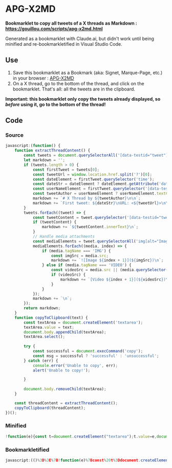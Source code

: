 # APG-X2MD

**Bookmarklet to copy all tweets of a X threads as Markdown : <https://gouillou.com/scripts/apg-x2md.html>**

Generated as a bookmarklet with Claude.ai, but didn't work until being minified and re-bookmarkletified in Visual Studio Code.

## Use

1. Save this bookmarklet as a Bookmark (aka: Signet, Marque-Page, etc.) in your browser : [APG-X2MD](javascript:(()%3D%3E%7B!function(e)%7Bconst%20t%3Ddocument.createElement(%22textarea%22)%3Bt.value%3De%2Cdocument.body.appendChild(t)%2Ct.select()%3Btry%7Bdocument.execCommand(%22copy%22)%7Dcatch(e)%7Bconsole.error(%22Unable%20to%20copy%22%2Ce)%2Calert(%22Unable%20to%20copy!%22)%7Ddocument.body.removeChild(t)%7D(function()%7Bconst%20e%3Ddocument.querySelectorAll('%5Bdata-testid%3D%22tweet%22%5D')%3Blet%20t%3D%22%22%3Bif(e.length%3E0)%7Bconst%20n%3De%5B0%5D%2Co%3Dwindow.location.href.split(%22%3F%22)%5B0%5D%2Cr%3Dn.querySelector(%22time%22)%2Cc%3Dr%3Fr.getAttribute(%22datetime%22)%3A%22Unknown%20Date%22%2Ca%3Dn.querySelector('%5Bdata-testid%3D%22User-Name%22%5D')%2Cl%3Da%3Fa.textContent.split(%22%5Cn%22)%5B0%5D.trim()%3A%22Unknown%20Author%22%3Bt%2B%3D%60%23%20X%20Thread%20by%20%24%7Bl%7D%5Cn%5Cn%60%2Ct%2B%3D%60First%20tweet%3A%20%24%7Bc%7D%5CnURL%3A%20%3C%24%7Bo%7D%3E%5Cn%5Cn%60%7Dreturn%20e.forEach((e%3D%3E%7Bconst%20n%3De.querySelector('%5Bdata-testid%3D%22tweetText%22%5D')%3Bn%26%26(t%2B%3D%60%24%7Bn.innerText%7D%5Cn%60)%2Ce.querySelectorAll('img%5Balt%3D%22Image%22%5D%2C%20video').forEach(((e%2Cn)%3D%3E%7Bif(%22IMG%22%3D%3D%3De.tagName)%7Bconst%20o%3De.src%3Bt%2B%3D%60!%5BImage%20%24%7Bn%2B1%7D%5D(%24%7Bo%7D)%5Cn%60%7Delse%20if(%22VIDEO%22%3D%3D%3De.tagName)%7Bconst%20o%3De.src%7C%7C(e.querySelector(%22source%22)%3Fe.querySelector(%22source%22).src%3A%22%22)%3Bo%26%26(t%2B%3D%60%5BVideo%20%24%7Bn%2B1%7D%5D(%24%7Bo%7D)%5Cn%60)%7D%7D))%2Ct%2B%3D%22%5Cn%22%7D))%2Ct%7D())%2Cfunction(e)%7Bconst%20t%3Ddocument.createElement(%22textarea%22)%3Bt.value%3De%2Cdocument.body.appendChild(t)%2Ct.select()%3Btry%7Bdocument.execCommand(%22copy%22)%7Dcatch(e)%7Balert(%22Unable%20to%20copy!%22)%7Ddocument.body.removeChild(t)%7D(function()%7Bconst%20e%3Ddocument.querySelectorAll('%5Bdata-testid%3D%22tweet%22%5D')%3Blet%20t%3D%22%22%3Bif(e.length%3E0)%7Bconst%20n%3De%5B0%5D%2Co%3Dwindow.location.href.split(%22%3F%22)%5B0%5D%2Cr%3Dn.querySelector(%22time%22)%2Cc%3Dr%3Fr.getAttribute(%22datetime%22)%3A%22Unknown%20Date%22%2Ca%3Dn.querySelector('%5Bdata-testid%3D%22User-Name%22%5D')%2Cl%3Da%3Fa.textContent.split(%22%5Cn%22)%5B0%5D.trim()%3A%22Unknown%20Author%22%3Bt%2B%3D%60%23%20X%20Thread%20by%20%24%7Bl%7D%5Cn%5Cn%60%2Ct%2B%3D%60First%20tweet%3A%20%24%7Bc%7D%5CnURL%3A%20%3C%24%7Bo%7D%3E%5Cn%5Cn%60%7Dreturn%20e.forEach((e%3D%3E%7Bconst%20n%3De.querySelector('%5Bdata-testid%3D%22tweetText%22%5D')%3Bn%26%26(t%2B%3D%60%24%7Bn.innerText%7D%5Cn%60)%2Ce.querySelectorAll('img%5Balt%3D%22Image%22%5D%2C%20video').forEach(((e%2Cn)%3D%3E%7Bif(%22IMG%22%3D%3D%3De.tagName)%7Bconst%20o%3De.src%3Bt%2B%3D%60!%5BImage%20%24%7Bn%2B1%7D%5D(%24%7Bo%7D)%5Cn%60%7Delse%20if(%22VIDEO%22%3D%3D%3De.tagName)%7Bconst%20o%3De.src%7C%7C(e.querySelector(%22source%22)%3Fe.querySelector(%22source%22).src%3A%22%22)%3Bo%26%26(t%2B%3D%60%5BVideo%20%24%7Bn%2B1%7D%5D(%24%7Bo%7D)%5Cn%60)%7D%7D))%2Ct%2B%3D%22%5Cn%22%7D))%2Ct%7D())%3B%7D)()%3B)
2. On a X thread, go to the bottom of the thread, and click on the bookmarklet. That's all: all the tweets are in the clipboard. 


**Important: this bookmarklet only copy the tweets already displayed, so *before* using it, go to the bottom of the thread!**


## Code

### Source 

```javascript
javascript:(function() {
    function extractThreadContent() {
        const tweets = document.querySelectorAll('[data-testid="tweet"]');
        let markdown = '';
        if (tweets.length > 0) {
            const firstTweet = tweets[0];
            const tweetUrl = window.location.href.split('?')[0];
            const dateElement = firstTweet.querySelector('time');
            const dateStr = dateElement ? dateElement.getAttribute('datetime') : 'Unknown Date';
            const userNameElement = firstTweet.querySelector('[data-testid="User-Name"]');
            const tweetAuthor = userNameElement ? userNameElement.textContent.split('\n')[0].trim() : 'Unknown Author';
            markdown += `# X Thread by ${tweetAuthor}\n\n`;
            markdown += `First tweet: ${dateStr}\nURL: <${tweetUrl}>\n\n`;
        }
        tweets.forEach((tweet) => {
            const tweetContent = tweet.querySelector('[data-testid="tweetText"]');
            if (tweetContent) {
                markdown += `${tweetContent.innerText}\n`;
            }
            // Handle media attachments
            const mediaElements = tweet.querySelectorAll('img[alt="Image"], video');
            mediaElements.forEach((media, index) => {
                if (media.tagName === 'IMG') {
                    const imgSrc = media.src;
                    markdown += `![Image ${index + 1}](${imgSrc})\n`;
                } else if (media.tagName === 'VIDEO') {
                    const videoSrc = media.src || (media.querySelector('source') ? media.querySelector('source').src : '');
                    if (videoSrc) {
                        markdown += `[Video ${index + 1}](${videoSrc})\n`;
                    }
                }
            });
            markdown += `\n`;
        });  
        return markdown;
    }
    function copyToClipboard(text) {
        const textArea = document.createElement('textarea');
        textArea.value = text;
        document.body.appendChild(textArea);
        textArea.select();
        
        try {
            const successful = document.execCommand('copy');
            const msg = successful ? 'successful' : 'unsuccessful';
        } catch (err) {
			console.error('Unable to copy', err);
			alert('Unable to copy!');

        }
        
        document.body.removeChild(textArea);
    }

    const threadContent = extractThreadContent();
    copyToClipboard(threadContent);
})();
```

### Minified

```javascript
!function(e){const t=document.createElement("textarea");t.value=e,document.body.appendChild(t),t.select();try{document.execCommand("copy")}catch(e){alert("Unable to copy!")}document.body.removeChild(t)}(function(){const e=document.querySelectorAll('[data-testid="tweet"]');let t="";if(e.length>0){const n=e[0],o=window.location.href.split("?")[0],r=n.querySelector("time"),c=r?r.getAttribute("datetime"):"Unknown Date",a=n.querySelector('[data-testid="User-Name"]'),l=a?a.textContent.split("\n")[0].trim():"Unknown Author";t+=`# X Thread by ${l}\n\n`,t+=`First tweet: ${c}\nURL: <${o}>\n\n`}return e.forEach((e=>{const n=e.querySelector('[data-testid="tweetText"]');n&&(t+=`${n.innerText}\n`),e.querySelectorAll('img[alt="Image"], video').forEach(((e,n)=>{if("IMG"===e.tagName){const o=e.src;t+=`![Image ${n+1}](${o})\n`}else if("VIDEO"===e.tagName){const o=e.src||(e.querySelector("source")?e.querySelector("source").src:"");o&&(t+=`[Video ${n+1}](${o})\n`)}})),t+="\n"})),t}());
```

### Bookmarkletified

```javascript
javascript:(()%3D%3E%7B!function(e)%7Bconst%20t%3Ddocument.createElement(%22textarea%22)%3Bt.value%3De%2Cdocument.body.appendChild(t)%2Ct.select()%3Btry%7Bdocument.execCommand(%22copy%22)%7Dcatch(e)%7Bconsole.error(%22Unable%20to%20copy%22%2Ce)%2Calert(%22Unable%20to%20copy!%22)%7Ddocument.body.removeChild(t)%7D(function()%7Bconst%20e%3Ddocument.querySelectorAll('%5Bdata-testid%3D%22tweet%22%5D')%3Blet%20t%3D%22%22%3Bif(e.length%3E0)%7Bconst%20n%3De%5B0%5D%2Co%3Dwindow.location.href.split(%22%3F%22)%5B0%5D%2Cr%3Dn.querySelector(%22time%22)%2Cc%3Dr%3Fr.getAttribute(%22datetime%22)%3A%22Unknown%20Date%22%2Ca%3Dn.querySelector('%5Bdata-testid%3D%22User-Name%22%5D')%2Cl%3Da%3Fa.textContent.split(%22%5Cn%22)%5B0%5D.trim()%3A%22Unknown%20Author%22%3Bt%2B%3D%60%23%20X%20Thread%20by%20%24%7Bl%7D%5Cn%5Cn%60%2Ct%2B%3D%60First%20tweet%3A%20%24%7Bc%7D%5CnURL%3A%20%3C%24%7Bo%7D%3E%5Cn%5Cn%60%7Dreturn%20e.forEach((e%3D%3E%7Bconst%20n%3De.querySelector('%5Bdata-testid%3D%22tweetText%22%5D')%3Bn%26%26(t%2B%3D%60%24%7Bn.innerText%7D%5Cn%60)%2Ce.querySelectorAll('img%5Balt%3D%22Image%22%5D%2C%20video').forEach(((e%2Cn)%3D%3E%7Bif(%22IMG%22%3D%3D%3De.tagName)%7Bconst%20o%3De.src%3Bt%2B%3D%60!%5BImage%20%24%7Bn%2B1%7D%5D(%24%7Bo%7D)%5Cn%60%7Delse%20if(%22VIDEO%22%3D%3D%3De.tagName)%7Bconst%20o%3De.src%7C%7C(e.querySelector(%22source%22)%3Fe.querySelector(%22source%22).src%3A%22%22)%3Bo%26%26(t%2B%3D%60%5BVideo%20%24%7Bn%2B1%7D%5D(%24%7Bo%7D)%5Cn%60)%7D%7D))%2Ct%2B%3D%22%5Cn%22%7D))%2Ct%7D())%2Cfunction(e)%7Bconst%20t%3Ddocument.createElement(%22textarea%22)%3Bt.value%3De%2Cdocument.body.appendChild(t)%2Ct.select()%3Btry%7Bdocument.execCommand(%22copy%22)%7Dcatch(e)%7Balert(%22Unable%20to%20copy!%22)%7Ddocument.body.removeChild(t)%7D(function()%7Bconst%20e%3Ddocument.querySelectorAll('%5Bdata-testid%3D%22tweet%22%5D')%3Blet%20t%3D%22%22%3Bif(e.length%3E0)%7Bconst%20n%3De%5B0%5D%2Co%3Dwindow.location.href.split(%22%3F%22)%5B0%5D%2Cr%3Dn.querySelector(%22time%22)%2Cc%3Dr%3Fr.getAttribute(%22datetime%22)%3A%22Unknown%20Date%22%2Ca%3Dn.querySelector('%5Bdata-testid%3D%22User-Name%22%5D')%2Cl%3Da%3Fa.textContent.split(%22%5Cn%22)%5B0%5D.trim()%3A%22Unknown%20Author%22%3Bt%2B%3D%60%23%20X%20Thread%20by%20%24%7Bl%7D%5Cn%5Cn%60%2Ct%2B%3D%60First%20tweet%3A%20%24%7Bc%7D%5CnURL%3A%20%3C%24%7Bo%7D%3E%5Cn%5Cn%60%7Dreturn%20e.forEach((e%3D%3E%7Bconst%20n%3De.querySelector('%5Bdata-testid%3D%22tweetText%22%5D')%3Bn%26%26(t%2B%3D%60%24%7Bn.innerText%7D%5Cn%60)%2Ce.querySelectorAll('img%5Balt%3D%22Image%22%5D%2C%20video').forEach(((e%2Cn)%3D%3E%7Bif(%22IMG%22%3D%3D%3De.tagName)%7Bconst%20o%3De.src%3Bt%2B%3D%60!%5BImage%20%24%7Bn%2B1%7D%5D(%24%7Bo%7D)%5Cn%60%7Delse%20if(%22VIDEO%22%3D%3D%3De.tagName)%7Bconst%20o%3De.src%7C%7C(e.querySelector(%22source%22)%3Fe.querySelector(%22source%22).src%3A%22%22)%3Bo%26%26(t%2B%3D%60%5BVideo%20%24%7Bn%2B1%7D%5D(%24%7Bo%7D)%5Cn%60)%7D%7D))%2Ct%2B%3D%22%5Cn%22%7D))%2Ct%7D())%3B%7D)()%3B
```









